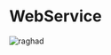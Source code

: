 # WebService
![raghad](https://github.com/RaghadDwaik/WebService/assets/103899329/26635b30-a63b-42aa-8fd5-176e8bdbf2a1)
